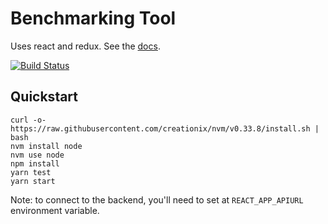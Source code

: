 # Benchmarking Tool

Uses react and redux. See the [docs](docs/README.md).

[![Build Status](https://travis-ci.org/jamstooks/benchmarker.svg?branch=master)](https://travis-ci.org/jamstooks/benchmarker)

## Quickstart

    curl -o- https://raw.githubusercontent.com/creationix/nvm/v0.33.8/install.sh | bash
    nvm install node
    nvm use node
    npm install
    yarn test
    yarn start
    
Note: to connect to the backend, you'll need to set at `REACT_APP_APIURL`
environment variable.
